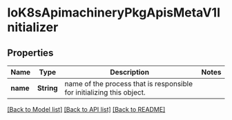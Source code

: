 # IoK8sApimachineryPkgApisMetaV1Initializer

## Properties
Name | Type | Description | Notes
------------ | ------------- | ------------- | -------------
**name** | **String** | name of the process that is responsible for initializing this object. | 

[[Back to Model list]](../README.md#documentation-for-models) [[Back to API list]](../README.md#documentation-for-api-endpoints) [[Back to README]](../README.md)


